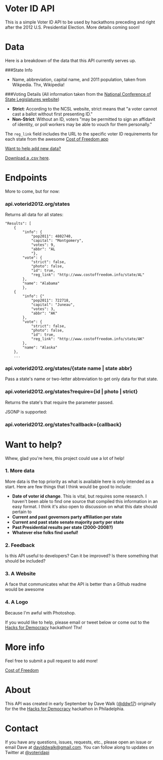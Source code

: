 Voter ID API
============

This is a simple Voter ID API to be used by hackathons preceding and right after the 2012 U.S. Presidential Election.  More details coming soon!

Data
====

Here is a breakdown of the data that this API currently serves up.

###State Info
* Name, abbreviation, capital name, and 2011 population, taken from Wikpedia.  Thx, Wikipedia!

###Voting Details
(All information taken from the [National Conference of State Legislatures website](http://www.ncsl.org/legislatures-elections/elections/voter-id.aspx#Details))
* **Strict**: According to the NCSL website, strict means that "a voter cannot cast a ballot without first presenting ID."
* **Non-Strict**: Without an ID, voters "may be permitted to sign an affidavit of identity, or poll workers may be able to vouch for them personally."

The `reg_link` field includes the URL to the specific voter ID requirements for each state from the awesome [Cost of Freedom app](http://www.costoffreedom.info)

[Want to help add new data?](#want-to-help)

[Download a .csv here](/tree/master/data/states.csv).

Endpoints
=========

More to come, but for now:

### api.voterid2012.org/states

Returns all data for all states:

    "Results": [  
        {  
            "info": {  
                "pop2011": 4802740,  
                "capital": "Montgomery",  
                "votes": 9,
                "abbr": "AL
                "},
            "vote": {
                "strict": false,
                "photo": false,
                "id": true,
                "reg_link": "http://www.costoffreedom.info/state/AL"
            }, 
            "name": "Alabama"
            },
        {
            "info": {"
                "pop2011": 722718,
                "capital": "Juneau",
                "votes": 3,
                "abbr": "AK"
            },
            "vote": {
                "strict": false,
                "photo": false,
                "id": true,
                "reg_link": "http://www.costoffreedom.info/state/AK"
            },
            "name": "Alaska"
        },
        ... 

### api.voterid2012.org/states/{state name | state abbr}

Pass a state's name or two-letter abbreviation to get only data for that state.

### api.voterid2012.org/states?require={id | photo | strict}

Returns the state's that require the parameter passed.

JSONP is supported:

### api.voterid2012.org/states?callback={callback}

Want to help?
=============

Whew, glad you're here, this project could use a lot of help!

### 1. More data 
More data is the top priority as what is available here is only intended as a start.  Here are few things that I think would be good to include:

* **Date of voter id change**.  This is vital, but requires some research.  I haven't been able to find one source that compiled this information in an easy format.  I think it's also open to discussion on what this date should pertain to
* **Current and past governors party affiliation per state**
* **Current and past state senate majority party per state**
* **Past Presidential results per state (2000-2008?)**
* **Whatever else folks find useful!**

### 2. Feedback
Is this API useful to developers?  Can it be improved?  Is there something that should be included?

### 3. A Website
A face that communicates what the API is better than a Github readme would be awesome

### 4. A Logo
Because I'm awful with Photoshop.

If you would like to help, please email or tweet below or come out to the [Hacks for Democracy](http://www.azavea.com/a/hacks-for-democracy "Hacks for Democracy hackathon") hackathon!  Thx!

More info
=========

Feel free to submit a pull request to add more!

[Cost of Freedom](http://www.costoffreedom.info)

About
=====

This API was created in early September by Dave Walk ([@ddw17](http://www.twitter.com/ddw17 "ddw17 on Twitter")) originally for the the [Hacks for Democracy](http://www.azavea.com/a/hacks-for-democracy "Hacks for Democracy hackathon") hackathon in Philadelphia.  

Contact
=======

If you have any questions, issues, requests, etc., please open an issue or email Dave at [daviddwalk@gmail.com](mailto:daviddwalk@gmail.com "Email Dave").  You can follow along to updates on Twitter at [@voteridapi](http://www.twitter.com/voteridapi "@VoterIDAPI on Twitter")
